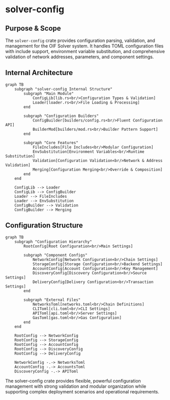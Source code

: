 # solver-config

## Purpose & Scope

The `solver-config` crate provides configuration parsing, validation, and management for the OIF Solver system. It handles TOML configuration files with include support, environment variable substitution, and comprehensive validation of network addresses, parameters, and component settings.

## Internal Architecture

```mermaid
graph TB
    subgraph "solver-config Internal Structure"
        subgraph "Main Module"
            ConfigLib[lib.rs<br/>Configuration Types & Validation]
            Loader[loader.rs<br/>File Loading & Processing]
        end

        subgraph "Configuration Builders"
            ConfigBuilder[builders/config.rs<br/>Fluent Configuration API]
            BuilderMod[builders/mod.rs<br/>Builder Pattern Support]
        end

        subgraph "Core Features"
            FileIncludes[File Includes<br/>Modular Configuration]
            EnvSubstitution[Environment Variables<br/>Runtime Substitution]
            Validation[Configuration Validation<br/>Network & Address Validation]
            Merging[Configuration Merging<br/>Override & Composition]
        end
    end

    ConfigLib --> Loader
    ConfigLib --> ConfigBuilder
    Loader --> FileIncludes
    Loader --> EnvSubstitution
    ConfigBuilder --> Validation
    ConfigBuilder --> Merging
```

## Configuration Structure

```mermaid
graph TB
    subgraph "Configuration Hierarchy"
        RootConfig[Root Configuration<br/>Main Settings]

        subgraph "Component Configs"
            NetworkConfig[Network Configuration<br/>Chain Settings]
            StorageConfig[Storage Configuration<br/>Backend Settings]
            AccountConfig[Account Configuration<br/>Key Management]
            DiscoveryConfig[Discovery Configuration<br/>Source Settings]
            DeliveryConfig[Delivery Configuration<br/>Transaction Settings]
        end

        subgraph "External Files"
            NetworksToml[networks.toml<br/>Chain Definitions]
            CLIToml[cli.toml<br/>CLI Settings]
            APIToml[api.toml<br/>Server Settings]
            GasToml[gas.toml<br/>Gas Configuration]
        end
    end

    RootConfig --> NetworkConfig
    RootConfig --> StorageConfig
    RootConfig --> AccountConfig
    RootConfig --> DiscoveryConfig
    RootConfig --> DeliveryConfig

    NetworkConfig -.-> NetworksToml
    AccountConfig -.-> AccountsToml
    DiscoveryConfig -.-> APIToml
```

The solver-config crate provides flexible, powerful configuration management with strong validation and modular organization while supporting complex deployment scenarios and operational requirements.
